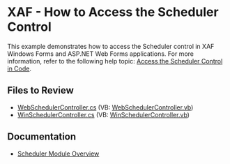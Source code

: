 
# XAF - How to Access the Scheduler Control

This example demonstrates how to access the Scheduler control in XAF Windows Forms and ASP.NET Web Forms applications. For more information, refer to the following help topic: [Access the Scheduler Control in Code](https://docs.devexpress.com/eXpressAppFramework/112812/event-planning-and-notifications/scheduler/scheduler-module-overview#access-the-scheduler-control-in-code).

## Files to Review
- [WebSchedulerController.cs](./CS/HowToAccessSchedulerControl.Module.Web/WebSchedulerController.cs) (VB: [WebSchedulerController.vb](./VB/HowToAccessSchedulerControl.Module.Web/WebSchedulerController.vb))
- [WinSchedulerController.cs](./CS/HowToAccessSchedulerControl.Module.Win/WinSchedulerController.cs) (VB: [WinSchedulerController.vb](./VB/HowToAccessSchedulerControl.Module.Win/WinSchedulerController.vb))

## Documentation

* [Scheduler Module Overview](https://docs.devexpress.com/eXpressAppFramework/112812/event-planning-and-notifications/scheduler/scheduler-module-overview)
